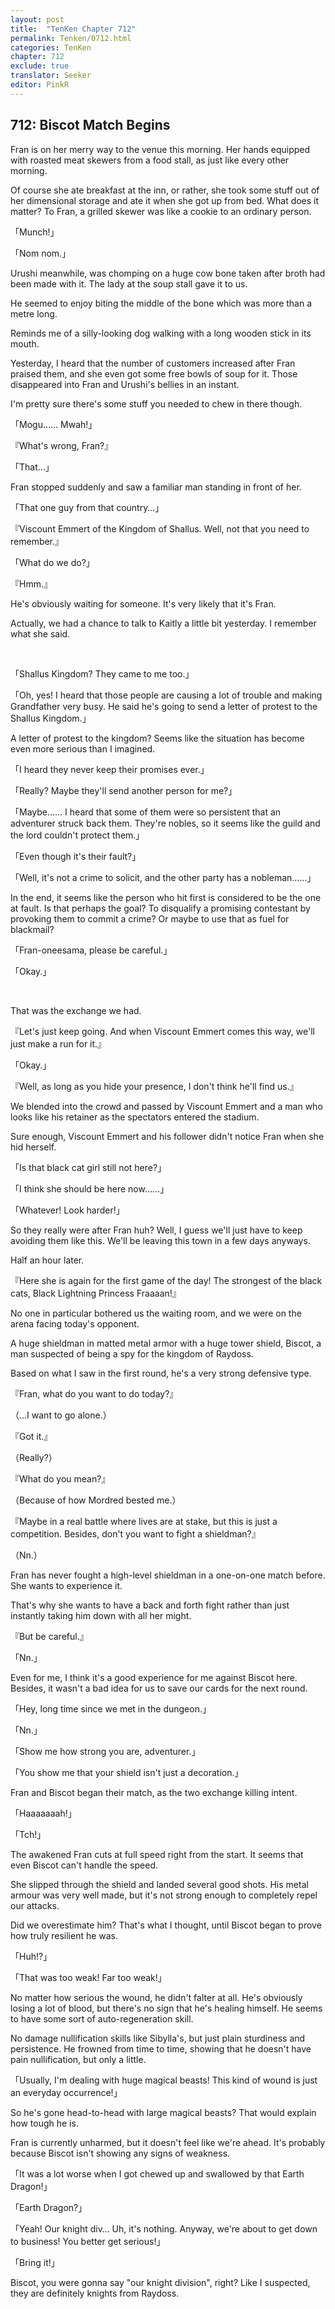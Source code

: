 ```yaml
---
layout: post
title:  "TenKen Chapter 712"
permalink: Tenken/0712.html
categories: TenKen
chapter: 712
exclude: true
translator: Seeker
editor: PinkR
---
```

<h2 id="ch712">712: Biscot Match Begins</h2>

Fran is on her merry way to the venue this morning. Her hands equipped with roasted meat skewers from a food stall, as just like every other morning.

Of course she ate breakfast at the inn, or rather, she took some stuff out of her dimensional storage and ate it when she got up from bed. What does it matter? To Fran, a grilled skewer was like a cookie to an ordinary person.

「Munch!」

「Nom nom.」

Urushi meanwhile, was chomping on a huge cow bone taken after broth had been made with it. The lady at the soup stall gave it to us.

He seemed to enjoy biting the middle of the bone which was more than a metre long.

Reminds me of a silly-looking dog walking with a long wooden stick in its mouth.

Yesterday, I heard that the number of customers increased after Fran praised them, and she even got some free bowls of soup for it. Those disappeared into Fran and Urushi's bellies in an instant.

I'm pretty sure there's some stuff you needed to chew in there though.

「Mogu…… Mwah!」

『What's wrong, Fran?』

「That…」

Fran stopped suddenly and saw a familiar man standing in front of her.

「That one guy from that country…」

『Viscount Emmert of the Kingdom of Shallus. Well, not that you need to remember.』

「What do we do?」

『Hmm.』

He's obviously waiting for someone. It's very likely that it's Fran.

Actually, we had a chance to talk to Kaitly a little bit yesterday. I remember what she said.

<br>

「Shallus Kingdom? They came to me too.」

「Oh, yes! I heard that those people are causing a lot of trouble and making Grandfather very busy. He said he's going to send a letter of protest to the Shallus Kingdom.」

A letter of protest to the kingdom? Seems like the situation has become even more serious than I imagined.

「I heard they never keep their promises ever.」

「Really? Maybe they'll send another person for me?」

「Maybe…… I heard that some of them were so persistent that an adventurer struck back them. They're nobles, so it seems like the guild and the lord couldn't protect them.」

「Even though it's their fault?」

「Well, it's not a crime to solicit, and the other party has a nobleman……」

In the end, it seems like the person who hit first is considered to be the one at fault. Is that perhaps the goal? To disqualify a promising contestant by provoking them to commit a crime? Or maybe to use that as fuel for blackmail?

「Fran-oneesama, please be careful.」

「Okay.」

<br>

That was the exchange we had.

『Let's just keep going. And when Viscount Emmert comes this way, we'll just make a run for it.』

「Okay.」

『Well, as long as you hide your presence, I don't think he'll find us.』

We blended into the crowd and passed by Viscount Emmert and a man who looks like his retainer as the spectators entered the stadium.

Sure enough, Viscount Emmert and his follower didn't notice Fran when she hid herself.

「Is that black cat girl still not here?」

「I think she should be here now……」

「Whatever! Look harder!」

So they really were after Fran huh? Well, I guess we'll just have to keep avoiding them like this. We'll be leaving this town in a few days anyways.

Half an hour later.

『Here she is again for the first game of the day! The strongest of the black cats, Black Lightning Princess Fraaaan!』

No one in particular bothered us the waiting room, and we were on the arena facing today's opponent.

A huge shieldman in matted metal armor with a huge tower shield, Biscot, a man suspected of being a spy for the kingdom of Raydoss.

Based on what I saw in the first round, he's a very strong defensive type.

『Fran, what do you want to do today?』

（…I want to go alone.）

『Got it.』

（Really?）

『What do you mean?』

（Because of how Mordred bested me.）

『Maybe in a real battle where lives are at stake, but this is just a competition. Besides, don't you want to fight a shieldman?』

（Nn.）

Fran has never fought a high-level shieldman in a one-on-one match before. She wants to experience it.

That's why she wants to have a back and forth fight rather than just instantly taking him down with all her might.

『But be careful.』

「Nn.」

Even for me, I think it's a good experience for me against Biscot here. Besides, it wasn't a bad idea for us to save our cards for the next round.

「Hey, long time since we met in the dungeon.」

「Nn.」

「Show me how strong you are, adventurer.」

「You show me that your shield isn't just a decoration.」

Fran and Biscot began their match, as the two exchange killing intent.

「Haaaaaaah!」

「Tch!」

The awakened Fran cuts at full speed right from the start. It seems that even Biscot can't handle the speed.

She slipped through the shield and landed several good shots. His metal armour was very well made, but it's not strong enough to completely repel our attacks.

Did we overestimate him? That's what I thought, until Biscot began to prove how truly resilient he was.

「Huh!?」

「That was too weak! Far too weak!」

No matter how serious the wound, he didn't falter at all. He's obviously losing a lot of blood, but there's no sign that he's healing himself. He seems to have some sort of auto-regeneration skill.

No damage nullification skills like Sibylla's, but just plain sturdiness and persistence. He frowned from time to time, showing that he doesn't have pain nullification, but only a little.

「Usually, I'm dealing with huge magical beasts! This kind of wound is just an everyday occurrence!」

So he's gone head-to-head with large magical beasts? That would explain how tough he is.

Fran is currently unharmed, but it doesn't feel like we're ahead. It's probably because Biscot isn't showing any signs of weakness.

「It was a lot worse when I got chewed up and swallowed by that Earth Dragon!」

「Earth Dragon?」

「Yeah! Our knight div… Uh, it's nothing. Anyway, we're about to get down to business! You better get serious!」

「Bring it!」

Biscot, you were gonna say "our knight division", right? Like I suspected, they are definitely knights from Raydoss.

<br>






